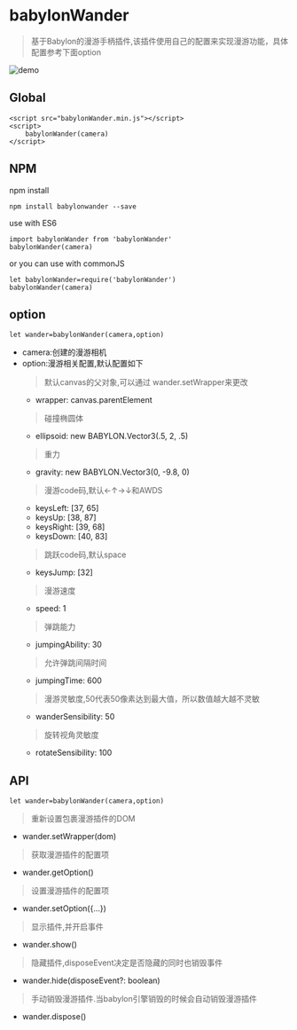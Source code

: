 # babylonWander
> 基于Babylon的漫游手柄插件,该插件使用自己的配置来实现漫游功能，具体配置参考下面option

![demo](https://github.com/zhuxudong/zhuxudong.github.io/blob/master/github/img/babylonWander/1.jpg?raw=true)

## Global
```
<script src="babylonWander.min.js"></script>  
<script>
    babylonWander(camera)
</script>
```
## NPM
npm install
```
npm install babylonwander --save
```
use with ES6
```
import babylonWander from 'babylonWander'
babylonWander(camera)
```
or you can use with commonJS
```
let babylonWander=require('babylonWander')
babylonWander(camera)
```

## option
```
let wander=babylonWander(camera,option)
```
* camera:创建的漫游相机
* option:漫游相关配置,默认配置如下
   > 默认canvas的父对象,可以通过 wander.setWrapper来更改
   * wrapper: canvas.parentElement
   > 碰撞椭圆体
   * ellipsoid: new BABYLON.Vector3(.5, 2, .5)
   > 重力
   * gravity: new BABYLON.Vector3(0, -9.8, 0)
   > 漫游code码,默认←↑→↓和AWDS
   * keysLeft: [37, 65]
   * keysUp: [38, 87]
   * keysRight: [39, 68]
   * keysDown: [40, 83]
   > 跳跃code码,默认space
   * keysJump: [32]
   > 漫游速度
   * speed: 1
   > 弹跳能力
   * jumpingAbility: 30
   > 允许弹跳间隔时间
   * jumpingTime: 600
   > 漫游灵敏度,50代表50像素达到最大值，所以数值越大越不灵敏
   * wanderSensibility: 50
   > 旋转视角灵敏度
   * rotateSensibility: 100


## API
```
let wander=babylonWander(camera,option)
```
> 重新设置包裹漫游插件的DOM
* wander.setWrapper(dom) 
> 获取漫游插件的配置项
* wander.getOption() 
> 设置漫游插件的配置项
* wander.setOption({...}) 
> 显示插件,并开启事件
* wander.show()
> 隐藏插件,disposeEvent决定是否隐藏的同时也销毁事件
* wander.hide(disposeEvent?: boolean) 
> 手动销毁漫游插件.当babylon引擎销毁的时候会自动销毁漫游插件
* wander.dispose() 

 